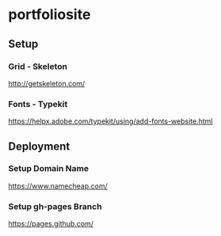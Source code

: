 # portfoliosite

## Setup

### Grid - Skeleton
http://getskeleton.com/

### Fonts - Typekit
https://helpx.adobe.com/typekit/using/add-fonts-website.html

## Deployment

### Setup Domain Name
https://www.namecheap.com/

### Setup gh-pages Branch
https://pages.github.com/